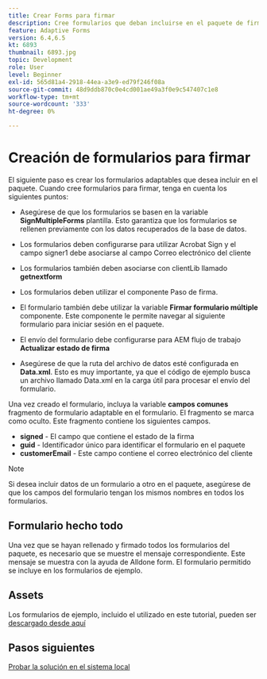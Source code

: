 ```yaml
---
title: Crear Forms para firmar
description: Cree formularios que deban incluirse en el paquete de firma.
feature: Adaptive Forms
version: 6.4,6.5
kt: 6893
thumbnail: 6893.jpg
topic: Development
role: User
level: Beginner
exl-id: 565d81a4-2918-44ea-a3e9-ed79f246f08a
source-git-commit: 48d9ddb870c0e4cd001ae49a3f0e9c547407c1e8
workflow-type: tm+mt
source-wordcount: '333'
ht-degree: 0%

---
```


# Creación de formularios para firmar

El siguiente paso es crear los formularios adaptables que desea incluir en el paquete. Cuando cree formularios para firmar, tenga en cuenta los siguientes puntos:

* Asegúrese de que los formularios se basen en la variable **SignMultipleForms** plantilla. Esto garantiza que los formularios se rellenen previamente con los datos recuperados de la base de datos.

* Los formularios deben configurarse para utilizar Acrobat Sign y el campo signer1 debe asociarse al campo Correo electrónico del cliente
* Los formularios también deben asociarse con clientLib llamado **getnextform**
* Los formularios deben utilizar el componente Paso de firma.
* El formulario también debe utilizar la variable **Firmar formulario múltiple** componente. Este componente le permite navegar al siguiente formulario para iniciar sesión en el paquete.
* El envío del formulario debe configurarse para AEM flujo de trabajo **Actualizar estado de firma**
* Asegúrese de que la ruta del archivo de datos esté configurada en **Data.xml**. Esto es muy importante, ya que el código de ejemplo busca un archivo llamado Data.xml en la carga útil para procesar el envío del formulario.

Una vez creado el formulario, incluya la variable **campos comunes** fragmento de formulario adaptable en el formulario. El fragmento se marca como oculto. Este fragmento contiene los siguientes campos.

* **signed** - El campo que contiene el estado de la firma
* **guid** - Identificador único para identificar el formulario en el paquete
* **customerEmail** - Este campo contiene el correo electrónico del cliente



>[!NOTE]
>Si desea incluir datos de un formulario a otro en el paquete, asegúrese de que los campos del formulario tengan los mismos nombres en todos los formularios.

## Formulario hecho todo

Una vez que se hayan rellenado y firmado todos los formularios del paquete, es necesario que se muestre el mensaje correspondiente. Este mensaje se muestra con la ayuda de Alldone form. El formulario permitido se incluye en los formularios de ejemplo.

## Assets

Los formularios de ejemplo, incluido el utilizado en este tutorial, pueden ser [descargado desde aquí](assets/forms-for-signing.zip)

## Pasos siguientes

[Probar la solución en el sistema local](./testing-and-trouble-shooting.md)
